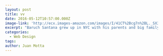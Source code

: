```yaml
---
layout: post
title: vv
date: 2016-05-12T10:57:00.000Z
image-link: 'http://ecx.images-amazon.com/images/I/41CT%2Bcg7n%2BL._SX334_BO1,204,203,200_.jpg'
excerpt: "Baruch Santana grew up in NYC with his parents and big family. \_There he developed his love for people, art and a desire to be an Entrepreneur."
categories:
  - Web Design
tags:
author: Juan Motta
---
```

